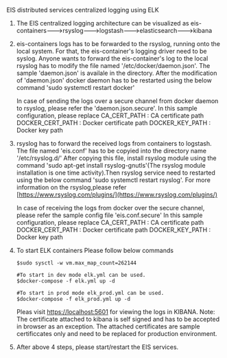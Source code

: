 EIS distributed services centralized logging using ELK
1. The EIS centralized logging architecture can be visualized as eis-containers--->rsyslog--->logstash--->elasticsearch--->kibana

2. eis-containers logs has to be forwarded to the rsyslog, running onto the local system. 
   For that, the eis-container's logging driver need to be syslog. 
   Anyone wants to forward the eis-container's log to the local rsyslog has to modify the file named '/etc/docker/daemon.json'.
   The sample 'daemon.json' is availale in the directory.
   After the modification of 'daemon.json' docker daemon has to be restarted using the below command
   'sudo systemctl restart docker'

   In case of sending the logs over a secure channel from docker daemon to rsyslog, please refer the 'daemon.json.secure'.
   In this sample configuration, please replace 
   CA_CERT_PATH : CA certificate path
   DOCKER_CERT_PATH : Docker certificate path
   DOCKER_KEY_PATH : Docker key path

3. rsyslog has to forward the received logs from containers to logstash.
   The file named 'eis.conf' has to be copyied into the directory name '/etc/rsyslog.d/'
   After copying this file, install rsyslog module using the command 'sudo apt-get install rsyslog-gnutls'(The rsyslog module
   installation is one time activity).Then rsyslog service need to restarted using the below command
   'sudo systemctl restart rsyslog'.
   For more information on the rsyslog,please refer [https://www.rsyslog.com/plugins/](https://www.rsyslog.com/plugins/)

   In case of receiving the logs from docker over the secure channel, please refer the sample config file 'eis.conf.secure'
   In this sample configuration, please replace 
   CA_CERT_PATH : CA certificate path
   DOCKER_CERT_PATH : Docker certificate path
   DOCKER_KEY_PATH : Docker key path
      
4. To start ELK containers Please follow below commands
   ```
   $sudo sysctl -w vm.max_map_count=262144
   
   #To start in dev mode elk.yml can be used.
   $docker-compose -f elk.yml up -d
   
   #To start in prod mode elk_prod.yml can be used.
   $docker-compose -f elk_prod.yml up -d
   
   ```
   Pleas visit [https://localhost:5601](https://localhost:5601) for viewing the logs in KIBANA.
   Note: The certificate attached to kibana is self signed and has to be accepted in
   browser as an exception. The attached certificates are sample certificcates only and need to
   be replaced for production environment.

5. After above 4 steps, please start/restart the EIS services.
